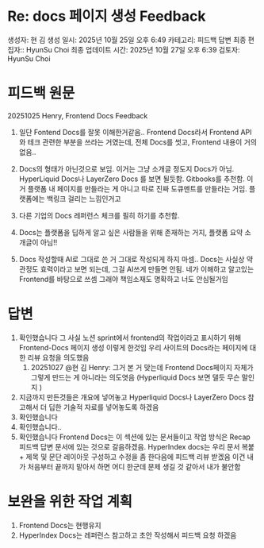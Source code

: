 # Re: docs 페이지 생성 Feedback

생성자: 현 김
생성 일시: 2025년 10월 25일 오후 6:49
카테고리: 피드백 답변
최종 편집자:: HyunSu Choi
최종 업데이트 시간: 2025년 10월 27일 오후 6:39
검토자: HyunSu Choi

# 피드백 원문

20251025 Henry, Frontend Docs Feedback
1. 일단 Fontend Docs를 잘못 이해한거같음.. Frontend Docs라서 Frontend API와 테크 관련한 부분을 쓰라는 거였는데, 전체 Docs를 썻고, Frontend 내용이 거의 없음..

2. Docs의 형태가 아닌것으로 보임. 이거는 그냥 소개글 정도지 Docs가 아님. HyperLiquid Docs나 LayerZero Docs 를 보면 될듯함. Gitbooks를 추천함. 이거 플랫폼 내 페이지를 만들라는 게 아니고 따로 진짜 도큐멘트를 만들라는 거임. 플랫폼에는 백링크 걸리는 느낌인거고

3. 다른 기업의 Docs 레퍼런스 체크를 필히 하기를 추천함.

4. Docs는 플랫폼을 딥하게 알고 싶은 사람들을 위해 존재하는 거지, 플랫폼 요약 소개글이 아님!!

5. Docs 작성할때 AI로 그대로 쓴 거 그대로 작성되게 하지 마셈.. Docs는 사실상 약관정도 효력이라고 보면 되는데, 그걸 AI쓰게 만들면 안됨. 네가 이해하고 알고있는 Frontend를 바탕으로 쓰셈 그래야 책임소재도 명확하고 너도 안심될거임

# 답변

1. 확인했습니다 그 사실 노션 sprint에서 frontend의 작업이라고 표시하기 위해 Frontend-Docs 페이지 생성 이렇게 한것임 우리 사이트의 Docs라는 페이지에 대한 리뷰 요청을 의도했음
    1. 20251027 @현 김 Henry: 그거 본 거 맞는데 Frontend Docs페이지 자체가 그렇게 만드는 게 아니라는 의도엿음 (Hyperliquid Docs 보면 댈듯 무슨 말인지 )
2. 지금까지 만든것들은 개요에 넣어놓고 Hyperliquid Docs나 LayerZero Docs 참고해서 더 딥한 기술적 자료를 넣어놓도록 하겠음
3. 확인했습니다
4. 확인했습니다..
5. 확인했습니다 Frontend Docs는 이 섹션에 있는 문서들이고 작업 방식은 Recap 피드백 답변 문서에 있는 것으로 갈음하겠음.
HyperIndex docs는 우리 문서 복붙 + 제목 및 문단 레이아웃 구성하고 수정을 좀 한다음에 피드백 리뷰 받겠음 이건 내가 처음부터 끝까지 맡아서 하면 어디 한군데 문제 생길 것 같아서 내가 불안함

# 보완을 위한 작업 계획

1. Frontend Docs는 현행유지
2. HyperIndex Docs는 레퍼런스 참고하고 초안 작성해서 피드백 요청 하겠음